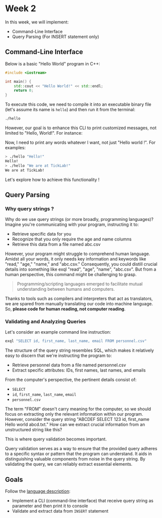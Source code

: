 # Week 2

In this week, we will implement:

- Command-Line Interface
- Query Parsing (For INSERT statement only)

## Command-Line Interface

Below is a basic "Hello World" program in C++:

```c++
#include <iostream>

int main() {
    std::cout << "Hello World!" << std::endl;
    return 0;
}
```

To execute this code, we need to compile it into an executable binary file (let's assume its name is `hello`) and then run it from the terminal:

```bash
./hello
```

However, our goal is to enhance this CLI to print customized messages, not limited to "Hello, World!". For instance:

Now, I need to print any words whatever I want, not just "Hello world !". For examples:

```bash
> ./hello "Hello!"
Hello!
> ./hello "We are at TickLab!"
We are at TickLab!
```

Let's explore how to achieve this functionality !

## Query Parsing

### Why query strings ?

Why do we use query strings (or more broadly, programming languages)? Imagine you're communicating with your program, instructing it to:

- Retrieve specific data for you
- Recognize that you only require the age and name columns
- Retrieve this data from a file named abc.csv

However, your program might struggle to comprehend human language. Amidst all your words, it only needs key information and keywords like "read," "age," "name," and "abc.csv." Consequently, you could distill crucial details into something like exql "read", "age", "name", "abc.csv". But from a human perspective, this command might be challenging to grasp.

> Programming/scripting languages emerged to facilitate mutual understanding between humans and computers.

Thanks to tools such as compilers and interpreters that act as translators, we are spared from manually translating our code into machine language. So, **please code for human reading, not computer reading**.

### Validating and Analyzing Queries

Let's consider an example command line instruction:

```bash
exql "SELECT id, first_name, last_name, email FROM personnel.csv"
```

The structure of the query string resembles SQL, which makes it relatively easy to discern that we're instructing the program to:

- Retrieve personnel data from a file named personnel.csv
- Extract specific attributes: IDs, first names, last names, and emails

From the computer's perspective, the pertinent details consist of:

- `SELECT`
- `id`, `first_name`, `last_name`, `email`
- `personnel.csv`

The term "FROM" doesn't carry meaning for the computer, so we should focus on extracting only the relevant information within our program. However, consider the query string "ABCDEF SELECT 123 id, first_name Hello world abcd.txt." How can we extract crucial information from an unstructured string like this?

This is where query validation becomes important.

Query validation serves as a way to ensure that the provided query adheres to a specific syntax or pattern that the program can understand. It aids in distinguishing valuable components from noise in the query string. By validating the query, we can reliably extract essential elements.

## Goals

Follow the [language description](../query-language-description.md):

- Implement a CLI (command-line interface) that receive query string as parameter and then print it to console
- Validate and extract data from `INSERT` statement
